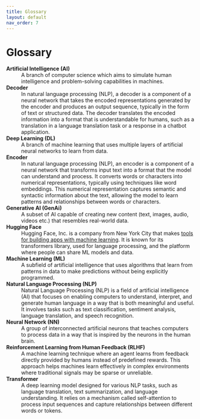 ```yaml
---
title: Glossary
layout: default
nav_order: 7
---
```


# Glossary
<dl>
  <dt><strong>Artificial Intelligence (AI)</strong></dt>
  <dd>A branch of computer science which aims to simulate human intelligence and problem-solving capabilities in machines.</dd>

  <dt><strong>Decoder</strong></dt>
  <dd>In natural language processing (NLP), a decoder is a component of a neural network that takes the encoded representations generated by the encoder and produces an output sequence, typically in the form of text or structured data. The decoder translates the encoded information into a format that is understandable for humans, such as a translation in a language translation task or a response in a chatbot application.</dd>

  <dt><strong>Deep Learning (DL)</strong></dt>
  <dd>A branch of machine learning that uses multiple layers of artificial neural networks to learn from data.</dd>

  <dt><strong>Encoder</strong></dt>
  <dd>In natural language processing (NLP), an encoder is a component of a neural network that transforms input text into a format that the model can understand and process. It converts words or characters into numerical representations, typically using techniques like word embeddings. This numerical representation captures semantic and syntactic information about the text, allowing the model to learn patterns and relationships between words or characters.</dd>

  <dt><strong>Generative AI (GenAi)</strong></dt>
  <dd>A subset of AI capable of creating new content (text, images, audio, videos etc.) that resembles real-world data.</dd>

  <dt><strong>Hugging Face</strong></dt>
  <dd>Hugging Face, Inc. is a company from New York City that makes <a href="https://huggingface.co">tools for building apps with machine learning</a>. It is known for its transformers library, used for language processing, and the platform where people can share ML models and data.<dd>

  <dt><strong>Machine Learning (ML)</strong></dt>
  <dd>A subfield of artificial intelligence that uses algorithms that learn from patterns in data to make predictions without being explicitly programmed.</dd>

  <dt><strong>Natural Language Processing (NLP)</strong></dt>
  <dd>Natural Language Processing (NLP) is a field of artificial intelligence (AI) that focuses on enabling computers to understand, interpret, and generate human language in a way that is both meaningful and useful. It involves tasks such as text classification, sentiment analysis, language translation, and speech recognition. </dd> 
  
  <dt><strong>Neural Network (NN)</strong></dt>
  <dd>A group of interconnected artificial neurons that teaches computers to process data in a way that is inspired by the neurons in the human brain.</dd> 

<dt><strong>Reinforcement Learning from Human Feedback (RLHF)</strong></dt>
  <dd>A machine learning technique where an agent learns from feedback directly provided by humans instead of predefined rewards. This approach helps machines learn effectively in complex environments where traditional signals may be sparse or unreliable.</dd> 

  <dt><strong>Transformer</strong></dt>
  <dd>A deep learning model designed for various NLP tasks, such as language translation, text summarization, and language understanding. It relies on a mechanism called self-attention to process input sequences and capture relationships between different words or tokens.</dd> 
 
